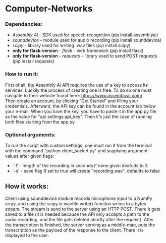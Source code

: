# Computer-Networks

### Dependancies:
 - *Assembly AI* - SDK used for speech recognition (pip install assemblyai)
 - *sounddevice* - module used for audio recording (pip install sounddevice)
 - *scipy* - library used for writing .wav files (pip install scipy)
 - **only for flask-version** - *flask* - web framework (pip install flask)
 - **only for flask-version** - *requests* - library used to send POST requests (pip install requests)

### How to run it:

First of all, the Assembly AI API requires the use of a key to access its services. Luckily the process of creating one is free. To do so one must navigate to their website found here: https://www.assemblyai.com/ \
Then create an account, by clicking "Get Started" and filling your credentials. Afterward, the API key can be found in the account tab below your e-mail. When you have the key, you have to paste it in the app.py file as the value for "api.settings.api_key". Then it's just the case of running both files starting from the app.py.

### Optional arguments:
To run the script with custom settings, one must run it from the terminal with the command "python client_socket.py" and supplying argument values after given flags:
- '-l' - length of the recording in seconds if none given deafults to 3
- '-s' - save flag if set to true will create "recording.wav", defaults to false

## How it works:
Client using sounddevice module records microphone input to a NumPy array, and using the scipy.io.wavfile.write() function writes to a bytes stream. The stream is send to the server using an HTTP POST.
There it gets saved to a file (it is needed because the API only accepts a path to the audio recording, and the file gets deleted shortly after the request). After the transcription is finished, the server serving as a middle-man, puts the transcription as the payload of the response to the client. There it is displayed to the user.
